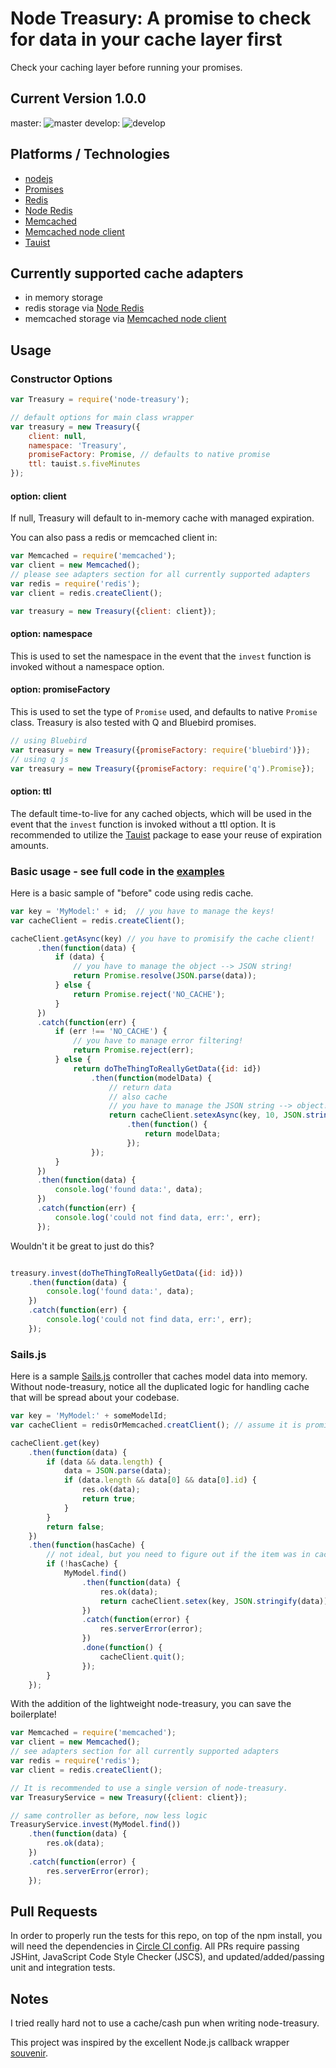 # Node Treasury: A promise to check for data in your cache layer first
Check your caching layer before running your promises.

## Current Version 1.0.0

master:
![master](https://circleci.com/gh/camsjams/node-treasury/tree/master.svg?style=shield&circle-token=a1a0cc4cef2164e9c0a8b5dd18f98797dadcf292)
develop:
![develop](https://circleci.com/gh/camsjams/node-treasury/tree/develop.svg?style=shield&circle-token=a1a0cc4cef2164e9c0a8b5dd18f98797dadcf292)

## Platforms / Technologies
* [nodejs](http://nodejs.org/)
* [Promises](https://developer.mozilla.org/en-US/docs/Web/JavaScript/Reference/Global_Objects/Promise)
* [Redis](http://redis.io/)
* [Node Redis](https://github.com/NodeRedis/node_redis)
* [Memcached](http://memcached.org/)
* [Memcached node client](https://github.com/3rd-Eden/memcached)
* [Tauist](https://github.com/camsjams/node-tauist)

## Currently supported cache adapters
* in memory storage
* redis storage via [Node Redis](https://github.com/NodeRedis/node_redis)
* memcached storage via [Memcached node client](https://github.com/3rd-Eden/memcached)

## Usage

### Constructor Options
``` js
var Treasury = require('node-treasury');

// default options for main class wrapper
var treasury = new Treasury({
    client: null,
    namespace: 'Treasury',
    promiseFactory: Promise, // defaults to native promise
    ttl: tauist.s.fiveMinutes
});
```

#### option: client
If null, Treasury will default to in-memory cache with managed expiration.

You can also pass a redis or memcached client in:
``` js
var Memcached = require('memcached');
var client = new Memcached();
// please see adapters section for all currently supported adapters
var redis = require('redis');
var client = redis.createClient();

var treasury = new Treasury({client: client});
```

#### option: namespace
This is used to set the namespace in the event that the `invest` function is invoked without a namespace option.

#### option: promiseFactory
This is used to set the type of `Promise` used, and defaults to native `Promise` class. Treasury is also tested with Q and Bluebird promises.
``` js
// using Bluebird
var treasury = new Treasury({promiseFactory: require('bluebird')});
// using q js
var treasury = new Treasury({promiseFactory: require('q').Promise});
```

#### option: ttl
The default time-to-live for any cached objects, which will be used in the event that the `invest` function is invoked without a ttl option. It is recommended to utilize the [Tauist](https://github.com/camsjams/node-tauist) package to ease your reuse of expiration amounts.

### Basic usage - see full code in the [examples](examples)
Here is a basic sample of "before" code using redis cache.

``` js
var key = 'MyModel:' + id;  // you have to manage the keys!
var cacheClient = redis.createClient();

cacheClient.getAsync(key) // you have to promisify the cache client!
      .then(function(data) {
          if (data) {
              // you have to manage the object --> JSON string!
              return Promise.resolve(JSON.parse(data));
          } else {
              return Promise.reject('NO_CACHE');
          }
      })
      .catch(function(err) {
          if (err !== 'NO_CACHE') {
              // you have to manage error filtering!
              return Promise.reject(err);
          } else {
              return doTheThingToReallyGetData({id: id})
                  .then(function(modelData) {
                      // return data
                      // also cache
                      // you have to manage the JSON string --> object!
                      return cacheClient.setexAsync(key, 10, JSON.stringify(modelData))
                          .then(function() {
                              return modelData;
                          });
                  });
          }
      })
      .then(function(data) {
          console.log('found data:', data);
      })
      .catch(function(err) {
          console.log('could not find data, err:', err);
      });


```

Wouldn't it be great to just do this?
``` js

treasury.invest(doTheThingToReallyGetData({id: id}))
    .then(function(data) {
        console.log('found data:', data);
    })
    .catch(function(err) {
        console.log('could not find data, err:', err);
    });
```

### Sails.js
Here is a sample [Sails.js](https://github.com/balderdashy/sails) controller that caches model data into memory. Without node-treasury, notice all the duplicated logic for handling cache that will be spread about your codebase.
``` js
var key = 'MyModel:' + someModelId;
var cacheClient = redisOrMemcached.creatClient(); // assume it is promisified

cacheClient.get(key)
    .then(function(data) {
        if (data && data.length) {
            data = JSON.parse(data);
            if (data.length && data[0] && data[0].id) {
                res.ok(data);
                return true;
            }
        }
        return false;
    })
    .then(function(hasCache) {
        // not ideal, but you need to figure out if the item was in cache!
        if (!hasCache) {
            MyModel.find()
                .then(function(data) {
                    res.ok(data);
                    return cacheClient.setex(key, JSON.stringify(data));
                })
                .catch(function(error) {
                    res.serverError(error);
                })
                .done(function() {
                    cacheClient.quit();
                });
        }
    });
```

With the addition of the lightweight node-treasury, you can save the boilerplate!
``` js
var Memcached = require('memcached');
var client = new Memcached();
// see adapters section for all currently supported adapters
var redis = require('redis');
var client = redis.createClient();

// It is recommended to use a single version of node-treasury.
var TreasuryService = new Treasury({client: client});

// same controller as before, now less logic
TreasuryService.invest(MyModel.find())
    .then(function(data) {
        res.ok(data);
    })
    .catch(function(error) {
        res.serverError(error);
    });
```

## Pull Requests
In order to properly run the tests for this repo, on top of the npm install, you will need the dependencies in [Circle CI config](circle.yml). All PRs require passing JSHint, JavaScript Code Style Checker (JSCS), and updated/added/passing unit and integration tests.

## Notes
I tried really hard not to use a cache/cash pun when writing node-treasury.

This project was inspired by the excellent Node.js callback wrapper [souvenir](https://github.com/MakerStudios/souvenir).
